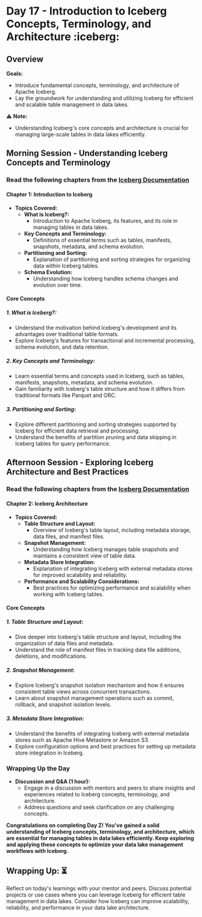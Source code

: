 # Day 17 - Introduction to Iceberg Concepts, Terminology, and Architecture :iceberg:

## Overview
**Goals:**
- Introduce fundamental concepts, terminology, and architecture of Apache Iceberg.
- Lay the groundwork for understanding and utilizing Iceberg for efficient and scalable table management in data lakes.

:warning: **Note:**
- Understanding Iceberg's core concepts and architecture is crucial for managing large-scale tables in data lakes efficiently.

## Morning Session - Understanding Iceberg Concepts and Terminology

### Read the following chapters from the [Iceberg Documentation](https://iceberg.apache.org/documentation/)
#### Chapter 1: Introduction to Iceberg

- **Topics Covered:**
  - **What is Iceberg?:**
    - Introduction to Apache Iceberg, its features, and its role in managing tables in data lakes.
  - **Key Concepts and Terminology:**
    - Definitions of essential terms such as tables, manifests, snapshots, metadata, and schema evolution.
  - **Partitioning and Sorting:**
    - Explanation of partitioning and sorting strategies for organizing data within Iceberg tables.
  - **Schema Evolution:**
    - Understanding how Iceberg handles schema changes and evolution over time.

#### Core Concepts

##### 1. **What is Iceberg?:**
   - Understand the motivation behind Iceberg's development and its advantages over traditional table formats.
   - Explore Iceberg's features for transactional and incremental processing, schema evolution, and data retention.

##### 2. **Key Concepts and Terminology:**
   - Learn essential terms and concepts used in Iceberg, such as tables, manifests, snapshots, metadata, and schema evolution.
   - Gain familiarity with Iceberg's table structure and how it differs from traditional formats like Parquet and ORC.

##### 3. **Partitioning and Sorting:**
   - Explore different partitioning and sorting strategies supported by Iceberg for efficient data retrieval and processing.
   - Understand the benefits of partition pruning and data skipping in Iceberg tables for query performance.

## Afternoon Session - Exploring Iceberg Architecture and Best Practices

### Read the following chapters from the [Iceberg Documentation](https://iceberg.apache.org/documentation/)
#### Chapter 2: Iceberg Architecture

- **Topics Covered:**
  - **Table Structure and Layout:**
    - Overview of Iceberg's table layout, including metadata storage, data files, and manifest files.
  - **Snapshot Management:**
    - Understanding how Iceberg manages table snapshots and maintains a consistent view of table data.
  - **Metadata Store Integration:**
    - Explanation of integrating Iceberg with external metadata stores for improved scalability and reliability.
  - **Performance and Scalability Considerations:**
    - Best practices for optimizing performance and scalability when working with Iceberg tables.

#### Core Concepts

##### 1. **Table Structure and Layout:**
   - Dive deeper into Iceberg's table structure and layout, including the organization of data files and metadata.
   - Understand the role of manifest files in tracking data file additions, deletions, and modifications.

##### 2. **Snapshot Management:**
   - Explore Iceberg's snapshot isolation mechanism and how it ensures consistent table views across concurrent transactions.
   - Learn about snapshot management operations such as commit, rollback, and snapshot isolation levels.

##### 3. **Metadata Store Integration:**
   - Understand the benefits of integrating Iceberg with external metadata stores such as Apache Hive Metastore or Amazon S3.
   - Explore configuration options and best practices for setting up metadata store integration in Iceberg.

### Wrapping Up the Day

- **Discussion and Q&A (1 hour):**
  - Engage in a discussion with mentors and peers to share insights and experiences related to Iceberg concepts, terminology, and architecture.
  - Address questions and seek clarification on any challenging concepts.

**Congratulations on completing Day Z! You've gained a solid understanding of Iceberg concepts, terminology, and architecture, which are essential for managing tables in data lakes efficiently. Keep exploring and applying these concepts to optimize your data lake management workflows with Iceberg.**

## **Wrapping Up:** :hourglass_flowing_sand:
Reflect on today's learnings with your mentor and peers. Discuss potential projects or use cases where you can leverage Iceberg for efficient table management in data lakes. Consider how Iceberg can improve scalability, reliability, and performance in your data lake architecture.

